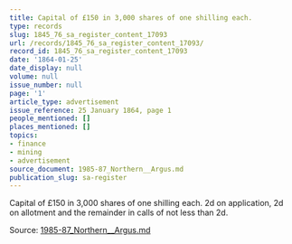 ```yaml
---
title: Capital of £150 in 3,000 shares of one shilling each.
type: records
slug: 1845_76_sa_register_content_17093
url: /records/1845_76_sa_register_content_17093/
record_id: 1845_76_sa_register_content_17093
date: '1864-01-25'
date_display: null
volume: null
issue_number: null
page: '1'
article_type: advertisement
issue_reference: 25 January 1864, page 1
people_mentioned: []
places_mentioned: []
topics:
- finance
- mining
- advertisement
source_document: 1985-87_Northern__Argus.md
publication_slug: sa-register
---
```


Capital of £150 in 3,000 shares of one shilling each.  2d on application, 2d on allotment and the remainder in calls of not less than 2d.

Source: [1985-87_Northern__Argus.md](/downloads/markdown/1985-87_Northern__Argus.md)
